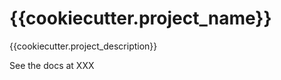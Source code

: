 # {{cookiecutter.project_name}}

{{cookiecutter.project_description}}

See the docs at XXX

<!-- Local Variables: -->
<!-- fill-column: 80 -->
<!-- End: -->
